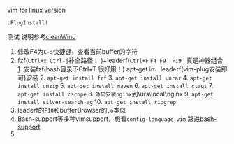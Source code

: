 vim for linux version 

```
:PlugInstall!
```

测试
说明参考[cleanWind][1]

1. 修改F4为`C-s`快捷键，查看当前buffer的字符
2. fzf(`Ctrl+x Ctrl-j`补全路径！ )+leaderf(`Ctrl+F`  `F4 F9  F19 ` 真是神器组合
    [1](1). 安装fzf(bash目录下Ctrl+T 很好用！) apt-get in、leaderf(vim-plug安装即可)安装
    2. `apt-get install fzf`
    3. `apt-get install unrar`
    4. `apt-get install unzip`
    5. `apt-get install maven`
    6. `apt-get install ctags`
    7. `apt-get install cscope`
    8. `源码安装nginx`到\urs\local\nginx
    9. `apt-get install silver-search-ag` 
    10. `apt-get install ripgrep` 
3. leaderf的`F10`和bufferBrowser的`,o`类似
4. Bash-support等多种vimsupport，想看`config-language.vim`,跟进[bash-support][2]
6. 
[1]: https://github.com/jueqingsizhe66/cleanWind
[2]: https://github.com/WolfgangMehner/bash-support
